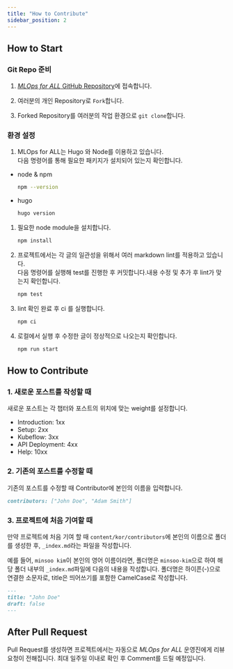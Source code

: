 ```yaml
---
title: "How to Contribute"
sidebar_position: 2
---
```


## How to Start

### Git Repo 준비

1. [*MLOps for ALL* GitHub Repository](https://github.com/mlops-for-all/mlops-for-all.github.io)에 접속합니다.

2. 여러분의 개인 Repository로 `Fork`합니다.

3. Forked Repository를 여러분의 작업 환경으로 `git clone`합니다.

### 환경 설정

1. MLOps for ALL는 Hugo 와 Node를 이용하고 있습니다.  
  다음 명령어를 통해 필요한 패키지가 설치되어 있는지 확인합니다.

- node & npm

    ```bash
    npm --version
    ```

- hugo

    ```bash
    hugo version
    ```

1. 필요한 node module을 설치합니다.

    ```bash
    npm install
    ```

2. 프로젝트에서는 각 글의 일관성을 위해서 여러 markdown lint를 적용하고 있습니다.  
  다음 명령어를 실행해 test를 진행한 후 커밋합니다.내용 수정 및 추가 후 lint가 맞는지 확인합니다.

    ```bash
    npm test
    ```

4. lint 확인 완료 후 ci 를 실행합니다.

    ```bash
    npm ci
    ```

4. 로컬에서 실행 후 수정한 글이 정상적으로 나오는지 확인합니다.

    ```bash
    npm run start
    ```

## How to Contribute

### 1. 새로운 포스트를 작성할 때

새로운 포스트는 각 챕터와 포스트의 위치에 맞는 weight를 설정합니다.

- Introduction: 1xx
- Setup: 2xx
- Kubeflow: 3xx
- API Deployment: 4xx
- Help: 10xx

### 2. 기존의 포스트를 수정할 때

기존의 포스트를 수정할 때 Contributor에 본인의 이름을 입력합니다.

```markdown
contributors: ["John Doe", "Adam Smith"]
```

### 3. 프로젝트에 처음 기여할 때

만약 프로젝트에 처음 기여 할 때 `content/kor/contributors`에 본인의 이름으로 폴더를 생성한 후, `_index.md`라는 파일을 작성합니다.

예를 들어, `minsoo kim`이 본인의 영어 이름이라면, 폴더명은 `minsoo-kim`으로 하여 해당 폴더 내부의 `_index.md`파일에 다음의 내용을 작성합니다.
폴더명은 하이픈(-)으로 연결한 소문자로, title은 띄어쓰기를 포함한 CamelCase로 작성합니다.

```markdown
---
title: "John Doe"
draft: false
---
```

## After Pull Request

Pull Request를 생성하면 프로젝트에서는 자동으로 *MLOps for ALL* 운영진에게 리뷰 요청이 전해집니다. 최대 일주일 이내로 확인 후 Comment를 드릴 예정입니다.
